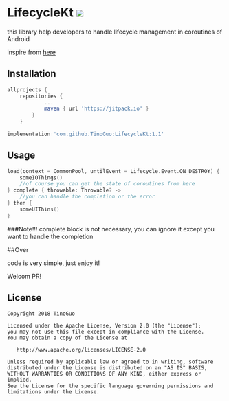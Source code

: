 # LifecycleKt [![](https://jitpack.io/v/TinoGuo/LifecycleKt.svg)](https://jitpack.io/#TinoGuo/LifecycleKt)

this library help developers to handle lifecycle management in coroutines of Android

inspire from [here](https://hellsoft.se/simple-asynchronous-loading-with-kotlin-coroutines-f26408f97f46)

## Installation
```groovy
allprojects {
	repositories {
			...
			maven { url 'https://jitpack.io' }
		}
	}
```

```groovy
implementation 'com.github.TinoGuo:LifecycleKt:1.1'
```

## Usage
```kotlin
load(context = CommonPool, untilEvent = Lifecycle.Event.ON_DESTROY) {
    someIOThings()
    //of course you can get the state of coroutines from here
} complete { throwable: Throwable? ->
    //you can handle the completion or the error
} then {
    someUIThins()
}
```
###Note!!!
complete block is not necessary, you can ignore it except you want to handle the completion

##Over

code is very simple, just enjoy it!

Welcom PR!

License
-------

    Copyright 2018 TinoGuo

    Licensed under the Apache License, Version 2.0 (the "License");
    you may not use this file except in compliance with the License.
    You may obtain a copy of the License at

       http://www.apache.org/licenses/LICENSE-2.0

    Unless required by applicable law or agreed to in writing, software
    distributed under the License is distributed on an "AS IS" BASIS,
    WITHOUT WARRANTIES OR CONDITIONS OF ANY KIND, either express or implied.
    See the License for the specific language governing permissions and
    limitations under the License.
